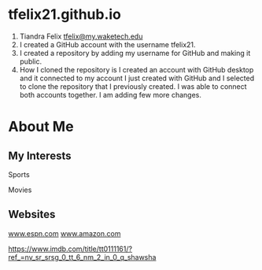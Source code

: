 # tfelix21.github.io

1. Tiandra Felix tfelix@my.waketech.edu
2. I created a GitHub account with the username tfelix21.
3. I created a repository by adding my username for GitHub and making it public.
4. How I cloned the repository is I created an account with GitHub desktop and it connected to my account I just created with GitHub and I selected to clone the repository that I previously created. 
I was able to connect both accounts together. I am adding few more changes.
# About Me 
## My Interests 
Sports

Movies
## Websites 
www.espn.com
www.amazon.com

https://www.imdb.com/title/tt0111161/?ref_=nv_sr_srsg_0_tt_6_nm_2_in_0_q_shawsha
